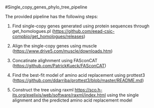 #Single_copy_genes_phylo_tree_pipeline

The provided pipeline has the following steps:

1. Find single-copy genes generated using protein sequences through get_homologues.pl (https://github.com/eead-csic-compbio/get_homologues/releases)

2. Align the single-copy genes using muscle (https://www.drive5.com/muscle/downloads.htm)

3. Concatinate alighnment using FASconCAT (https://github.com/PatrickKueck/FASconCAT)

4. Find the best-fit model of amino acid replacement using prottest3 (https://github.com/ddarriba/prottest3/blob/master/README.md)

5. Construct the tree using raxml  https://sco.h-its.org/exelixis/web/software/raxml/index.html using the single alignment and the predicted amino acid replacement model

